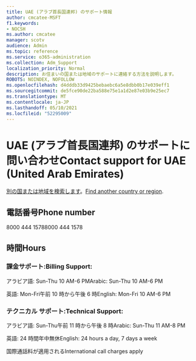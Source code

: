 ```yaml
---
title: UAE (アラブ首長国連邦) のサポート情報
author: cmcatee-MSFT
f1.keywords:
- NOCSH
ms.author: cmcatee
manager: scotv
audience: Admin
ms.topic: reference
ms.service: o365-administration
ms.collection: Adm_Support
localization_priority: Normal
description: お住まいの国または地域のサポートに連絡する方法を説明します。
ROBOTS: NOINDEX, NOFOLLOW
ms.openlocfilehash: d4dddb33d9425bebaebc6a5e8dbb0b17e039eff1
ms.sourcegitcommit: de5fce90de22ba588e75e1a1d2e87e03b9e25ec7
ms.translationtype: MT
ms.contentlocale: ja-JP
ms.lasthandoff: 05/10/2021
ms.locfileid: "52295009"
---
```

# <a name="contact-support-for-uae-united-arab-emirates"></a><span data-ttu-id="5e7ce-103">UAE (アラブ首長国連邦) のサポートに問い合わせ</span><span class="sxs-lookup"><span data-stu-id="5e7ce-103">Contact support for UAE (United Arab Emirates)</span></span>

<span data-ttu-id="5e7ce-104">[別の国または地域を検索します](../../business-video/get-help-support.md)。</span><span class="sxs-lookup"><span data-stu-id="5e7ce-104">[Find another country or region](../../business-video/get-help-support.md).</span></span>

## <a name="phone-number"></a><span data-ttu-id="5e7ce-105">電話番号</span><span class="sxs-lookup"><span data-stu-id="5e7ce-105">Phone number</span></span>
<span data-ttu-id="5e7ce-106">8000 444 1578</span><span class="sxs-lookup"><span data-stu-id="5e7ce-106">8000 444 1578</span></span>

## <a name="hours"></a><span data-ttu-id="5e7ce-107">時間</span><span class="sxs-lookup"><span data-stu-id="5e7ce-107">Hours</span></span>
### <a name="billing-support"></a><span data-ttu-id="5e7ce-108">課金サポート:</span><span class="sxs-lookup"><span data-stu-id="5e7ce-108">Billing Support:</span></span>

<span data-ttu-id="5e7ce-109">アラビア語: Sun-Thu 10 AM-6 PM</span><span class="sxs-lookup"><span data-stu-id="5e7ce-109">Arabic: Sun-Thu 10 AM-6 PM</span></span>

<span data-ttu-id="5e7ce-110">英語: Mon-Fri午前 10 時から午後 6 時</span><span class="sxs-lookup"><span data-stu-id="5e7ce-110">English: Mon-Fri 10 AM-6 PM</span></span>

### <a name="technical-support"></a><span data-ttu-id="5e7ce-111">テクニカル サポート:</span><span class="sxs-lookup"><span data-stu-id="5e7ce-111">Technical Support:</span></span>

<span data-ttu-id="5e7ce-112">アラビア語: Sun-Thu午前 11 時から午後 8 時</span><span class="sxs-lookup"><span data-stu-id="5e7ce-112">Arabic: Sun-Thu 11 AM-8 PM</span></span>

<span data-ttu-id="5e7ce-113">英語: 24 時間年中無休</span><span class="sxs-lookup"><span data-stu-id="5e7ce-113">English: 24 hours a day, 7 days a week</span></span>

<span data-ttu-id="5e7ce-114">国際通話料が適用される</span><span class="sxs-lookup"><span data-stu-id="5e7ce-114">International call charges apply</span></span>
